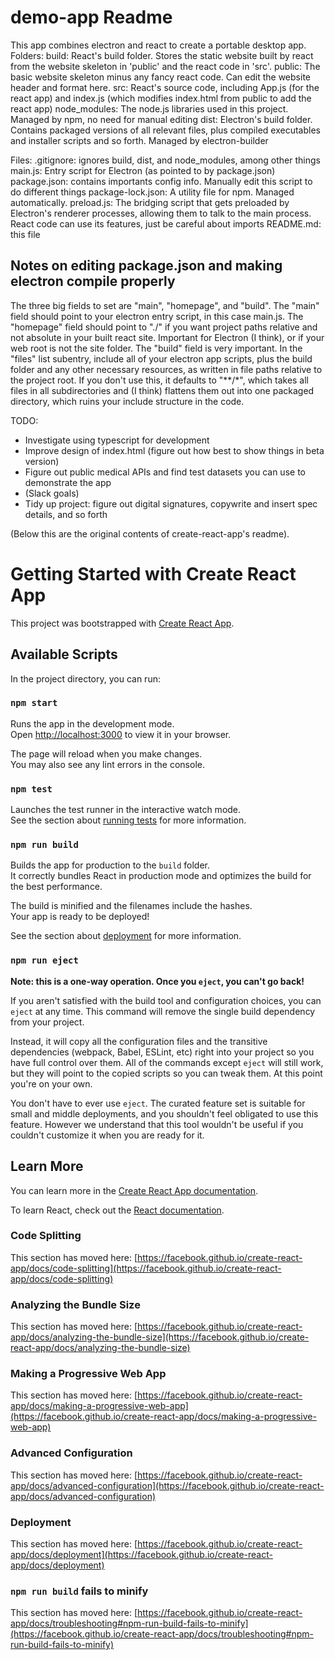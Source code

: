 # demo-app Readme

This app combines electron and react to create a portable desktop app.
Folders: 
  build: React's build folder. Stores the static website built by react from the website skeleton in 'public' and the react code in 'src'.
  public: The basic website skeleton minus any fancy react code. Can edit the website header and format here.
  src: React's source code, including App.js (for the react app) and index.js (which modifies index.html from public to add the react app)
  node_modules: The node.js libraries used in this project. Managed by npm, no need for manual editing
  dist: Electron's build folder. Contains packaged versions of all relevant files, plus compiled executables and installer scripts and so forth. Managed by electron-builder

Files:
  .gitignore: ignores build, dist, and node_modules, among other things
  main.js: Entry script for Electron (as pointed to by package.json)
  package.json: contains importants config info. Manually edit this script to do different things
  package-lock.json: A utility file for npm. Managed automatically.
  preload.js: The bridging script that gets preloaded by Electron's renderer processes, allowing them to talk to the main process. React code can use its features, just be careful about imports
  README.md: this file

## Notes on editing package.json and making electron compile properly

The three big fields to set are "main", "homepage", and "build". The "main" field should point to your electron entry script, in this case main.js. The "homepage" field should point to "./" if you want project paths relative and not absolute in your built react site. Important for Electron (I think), or if your web root is not the site folder. The "build" field is very important. In the "files" list subentry, include all of your electron app scripts, plus the build folder and any other necessary resources, as written in file paths relative to the project root. If you don't use this, it defaults to "**/*", which takes all files in all subdirectories and (I think) flattens them out into one packaged directory, which ruins your include structure in the code.

TODO:
 - Investigate using typescript for development
 - Improve design of index.html (figure out how best to show things in beta version)
 - Figure out public medical APIs and find test datasets you can use to demonstrate the app
 - (Slack goals)
 - Tidy up project: figure out digital signatures, copywrite and insert spec details, and so forth


(Below this are the original contents of create-react-app's readme).


# Getting Started with Create React App

This project was bootstrapped with [Create React App](https://github.com/facebook/create-react-app).

## Available Scripts

In the project directory, you can run:

### `npm start`

Runs the app in the development mode.\
Open [http://localhost:3000](http://localhost:3000) to view it in your browser.

The page will reload when you make changes.\
You may also see any lint errors in the console.

### `npm test`

Launches the test runner in the interactive watch mode.\
See the section about [running tests](https://facebook.github.io/create-react-app/docs/running-tests) for more information.

### `npm run build`

Builds the app for production to the `build` folder.\
It correctly bundles React in production mode and optimizes the build for the best performance.

The build is minified and the filenames include the hashes.\
Your app is ready to be deployed!

See the section about [deployment](https://facebook.github.io/create-react-app/docs/deployment) for more information.

### `npm run eject`

**Note: this is a one-way operation. Once you `eject`, you can't go back!**

If you aren't satisfied with the build tool and configuration choices, you can `eject` at any time. This command will remove the single build dependency from your project.

Instead, it will copy all the configuration files and the transitive dependencies (webpack, Babel, ESLint, etc) right into your project so you have full control over them. All of the commands except `eject` will still work, but they will point to the copied scripts so you can tweak them. At this point you're on your own.

You don't have to ever use `eject`. The curated feature set is suitable for small and middle deployments, and you shouldn't feel obligated to use this feature. However we understand that this tool wouldn't be useful if you couldn't customize it when you are ready for it.

## Learn More

You can learn more in the [Create React App documentation](https://facebook.github.io/create-react-app/docs/getting-started).

To learn React, check out the [React documentation](https://reactjs.org/).

### Code Splitting

This section has moved here: [https://facebook.github.io/create-react-app/docs/code-splitting](https://facebook.github.io/create-react-app/docs/code-splitting)

### Analyzing the Bundle Size

This section has moved here: [https://facebook.github.io/create-react-app/docs/analyzing-the-bundle-size](https://facebook.github.io/create-react-app/docs/analyzing-the-bundle-size)

### Making a Progressive Web App

This section has moved here: [https://facebook.github.io/create-react-app/docs/making-a-progressive-web-app](https://facebook.github.io/create-react-app/docs/making-a-progressive-web-app)

### Advanced Configuration

This section has moved here: [https://facebook.github.io/create-react-app/docs/advanced-configuration](https://facebook.github.io/create-react-app/docs/advanced-configuration)

### Deployment

This section has moved here: [https://facebook.github.io/create-react-app/docs/deployment](https://facebook.github.io/create-react-app/docs/deployment)

### `npm run build` fails to minify

This section has moved here: [https://facebook.github.io/create-react-app/docs/troubleshooting#npm-run-build-fails-to-minify](https://facebook.github.io/create-react-app/docs/troubleshooting#npm-run-build-fails-to-minify)
